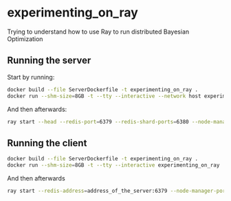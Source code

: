 # experimenting_on_ray
Trying to understand how to use Ray to run distributed Bayesian Optimization

## Running the server
Start by running:

```bash
docker build --file ServerDockerfile -t experimenting_on_ray .
docker run --shm-size=8GB -t --tty --interactive --network host experimenting_on_ray
```

And then afterwards:

```bash
ray start --head --redis-port=6379 --redis-shard-ports=6380 --node-manager-port=12345 --object-manager-port=12346
```

## Running the client

```bash
docker build --file ServerDockerfile -t experimenting_on_ray .
docker run --shm-size=8GB -t --tty --interactive experimenting_on_ray
```

And then afterwards


```bash
ray start --redis-address=address_of_the_server:6379 --node-manager-port=12345 --object-manager-port=12346
```